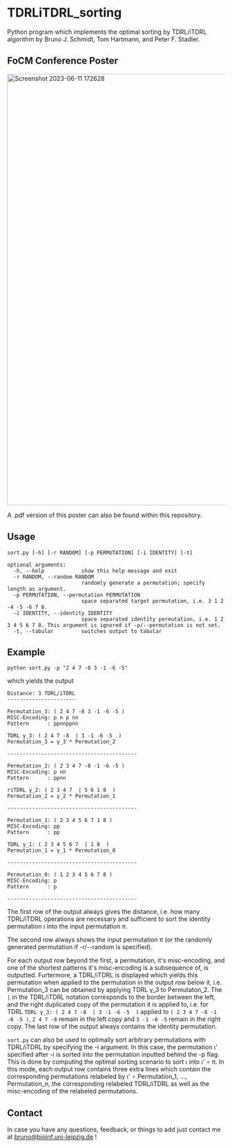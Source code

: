 # TDRLiTDRL_sorting
Python program which implements the optimal sorting by TDRL/iTDRL algorithm by Bruno J. Schmidt, Tom Hartmann, and Peter F. Stadler. 

## FoCM Conference Poster

<img width="1000" alt="Screenshot 2023-06-11 172628" src="https://github.com/bsfaqu/TDRLiTDRL_sorting/assets/60860433/f007030f-e353-4316-aa57-b59df0df08b3">

A .pdf version of this poster can also be found within this repository.

## Usage
```
sort.py [-h] [-r RANDOM] [-p PERMUTATION] [-i IDENTITY] [-t]

optional arguments:
  -h, --help            show this help message and exit
  -r RANDOM, --random RANDOM
                        randomly generate a permutation; specify length as argument.
  -p PERMUTATION, --permutation PERMUTATION
                        space separated target permutation, i.e. 3 1 2 -4 -5 -6 7 8.
  -i IDENTITY, --identity IDENTITY
                        space separated identity permutation, i.e. 1 2 3 4 5 6 7 8. This argument is ignored if -p/--permutation is not set.
  -t, --tabular         switches output to tabular
```

## Example

```
python sort.py -p "2 4 7 -8 3 -1 -6 -5"
```

which yields the output 

```
Distance: 3 TDRL/iTDRL
----------------------

Permutation_3: ( 2 4 7 -8 3 -1 -6 -5 )
MISC-Encoding: p n p nn
Pattern      : ppnnppnn

TDRL γ_3: ( 2 4 7 -8  | 3 -1 -6 -5  )
Permutation_3 = γ_3 * Permutation_2

------------------------------------------

Permutation_2: ( 2 3 4 7 -8 -1 -6 -5 )
MISC-Encoding: p nn
Pattern      : ppnn

riTDRL γ_2: ( 2 3 4 7  | 5 6 1 8  )
Permutation_2 = γ_2 * Permutation_1

------------------------------------------

Permutation_1: ( 2 3 4 5 6 7 1 8 )
MISC-Encoding: pp
Pattern      : pp

TDRL γ_1: ( 2 3 4 5 6 7  | 1 8  )
Permutation_1 = γ_1 * Permutation_0

------------------------------------------

Permutation_0: ( 1 2 3 4 5 6 7 8 )
MISC-Encoding: p
Pattern      : p

------------------------------------------
```

The first row of the output always gives the distance, i.e. how many TDRL/iTDRL operations are necessary and sufficient to sort the identity permutation ι into the input permutation π.

The second row always shows the input permutation π (or the randomly generated permutation if -r/--random is specified).

For each output row beyond the first, a permutation, it's misc-encoding, and one of the shortest patterns it's misc-encoding is a subsequence of, is outputted. Furtermore, a TDRL/iTDRL is displayed which yields this permutation when applied to the permutation in the output row below it, i.e. Permutation_3 can be obtained by applying TDRL γ_3 to Permutaton_2. The ```|``` in the TDRL/iTDRL notation corresponds to the border between the left, and the right duplicated copy of the permutation it is applied to, i.e. for TDRL ```TDRL γ_3: ( 2 4 7 -8  | 3 -1 -6 -5  )``` applied to ```( 2 3 4 7 -8 -1 -6 -5 )```, ```2 4 7 -8``` remain in the left copy and ```3 -1 -6 -5``` remain in the right copy. The last row of the output always contains the identity permutation.

```sort.py``` can also be used to optimally sort arbitrary permutations with TDRL/iTDRL by specifying the -i argument. In this case, the permutation ι' specified after -i is sorted into the permutation inputted behind the -p flag.
This is done by computing the optimal sorting scenario to sort ι into ι' ∘ π. In this mode, each output row contains three extra lines which contain the corresponding permutations relabeled by ι' ∘ Permutation_1, ..., Permutation_n, the corresponding relabeled TDRL/iTDRL as well as the misc-encoding of the relabeled permutations. 

## Contact

In case you have any questions, feedback, or things to add just contact me at bruno@bioinf.uni-leipzig.de !
